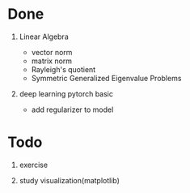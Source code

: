 # Done

1. Linear Algebra
    - vector norm
    - matrix norm
    - Rayleigh's quotient
    - Symmetric Generalized Eigenvalue Problems

2. deep learning pytorch basic
    - add regularizer to model

# Todo

1. exercise

2. study visualization(matplotlib) 
